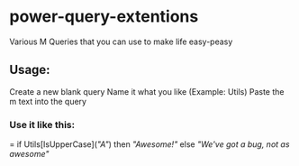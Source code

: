 # power-query-extentions
Various M Queries that you can use to make life easy-peasy

## Usage: 

Create a new blank query
Name it what you like (Example: Utils)
Paste the m text into the query

### Use it like this:

= if Utils\[IsUpperCase\](*"A"*) then *"Awesome!"* else *"We've got a bug, not as awesome"*
